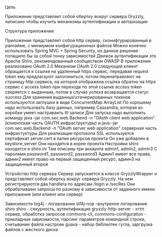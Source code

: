 Цель

Приложение представляет собой обертку вокруг сервера Gryzzly, написано чтобы изучить механизмы аутентификации и авторизации

Структура приложения

Приложение представляет собой http сервер, сконифгурированный в рантайме, с минмумом конфигурационных файлов
Можно конечно использовать Spring MVC + Spring Security, но данное решение потащило бы за собой тонну зависимостей
Движок аутентификации это Apache Shiro, рекомендованный сообществом OWASP
В приложении реализовано OAuth 2.0
Механизм OAuth 2.0 следующий
клиент обращается к ссылке на удаленный https сервис, передавая request token
ему предлагауют залогиниться, потом перенаправляют на страницу http сервиса,
на которой отображена ссылка обратно на https сервис с access token
при переходе по этой ссылке access token сверяется с выданным, потом в случае успеха возвращается статус success
Для хранения выданных\сгенерированных токенов используются заглушки в виде ConcurrentMap ArrayList
По хорошему надо использовать базу данных, например Cassandra, которая из коробки умеет  настраваить ttl записи
Для запуска надо выполнить команду
java -jar com.sec.web.Backend -n "OAuth client web application"
(клиентская часть OAUTH инфраструктуры)
и
java -jar com.sec.web.Backend -n "OAuth server web application"
серверная часть инфрастуктуры
Для реализации протокола SSL используется сертификат server.cert в папке ресурсов проекта
Он уже добавлен в keystore_server
Они находятся в корне проекта
Настройки shiro находятся в shiro.ini
Там описаны три аккаунта admin1, admin2, admin3
C паролями password1, password2, password3
Админ1 имеет все права, админ2 имеет право на первый защищенный ресурс, админ3  на защищенный второй

Устройство http сервера
Сервер запускается в классе GryzzlyWrapper и представляет собой обертку вокруг сервера Gryzzly. На нем регистрируются
 два handlera по адресам /login  и /secRes
 Они обрабатываею запросы по разному в зависимости от заданного имени приложения (или клиент или сервер)

 Зависимости
 log4j - логирование
 slf4j-nop -внутренне логирование shiro
 shiro - секурность, аутентификация
 gryzzly-http-server - хттп сервер, обработка запросов
 commons-cli, commons-configuration - прикладные зависимости, парсинг параметров командной строки, считывание файла настроек
 guava - набор библиотек гугла, заргрузка файлов с жесткого диска